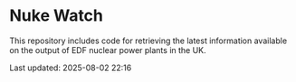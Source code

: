 # Nuke Watch

This repository includes code for retrieving the latest information available on the output of EDF nuclear power plants in the UK.

Last updated: 2025-08-02 22:16